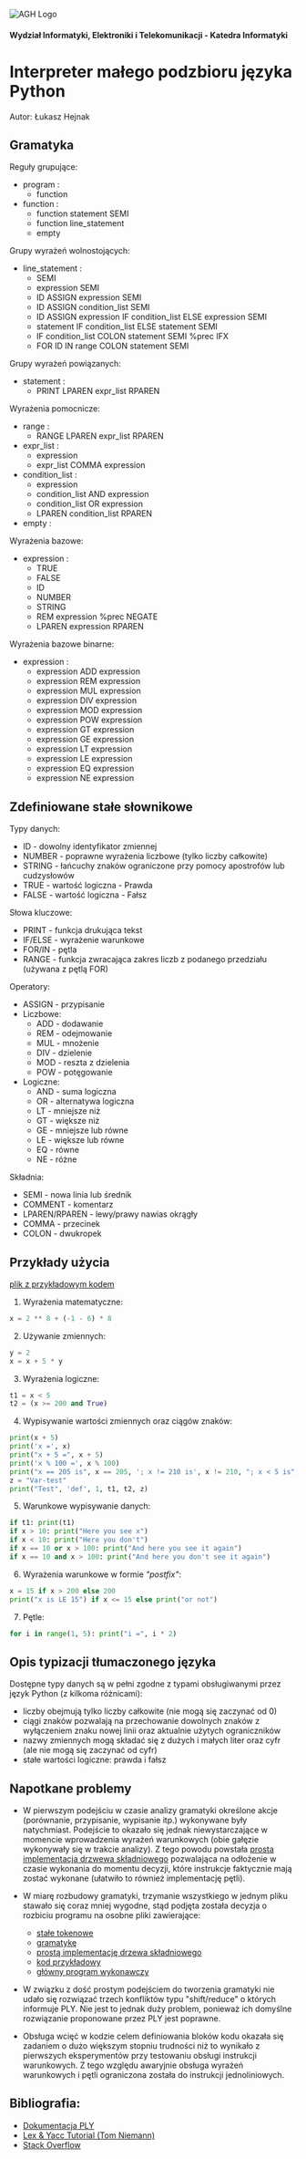 ![AGH Logo](logo.jpg)

#### Wydział Informatyki, Elektroniki i Telekomunikacji - Katedra Informatyki


# Interpreter małego podzbioru języka Python


Autor: Łukasz Hejnak

## Gramatyka

Reguły grupujące:  
* program :
    * function
* function :
    * function statement SEMI
    * function line_statement
    * empty

Grupy wyrażeń wolnostojących:  
* line_statement : 
    * SEMI
    * expression SEMI
    * ID ASSIGN expression SEMI
    * ID ASSIGN condition_list SEMI
    * ID ASSIGN expression IF condition_list ELSE expression SEMI
    * statement IF condition_list ELSE statement SEMI
    * IF condition_list COLON statement SEMI %prec IFX
    * FOR ID IN range COLON statement SEMI

Grupy wyrażeń powiązanych:
* statement :
    * PRINT LPAREN expr_list RPAREN
    
Wyrażenia pomocnicze:
* range :
    * RANGE LPAREN expr_list RPAREN
* expr_list :
    * expression
    * expr_list COMMA expression
* condition_list :
    * expression
    * condition_list AND expression
    * condition_list OR expression
    * LPAREN condition_list RPAREN
* empty :

Wyrażenia bazowe:
* expression :
    * TRUE
    * FALSE
    * ID
    * NUMBER
    * STRING
    * REM expression %prec NEGATE
    * LPAREN expression RPAREN

Wyrażenia bazowe binarne:
* expression :
    * expression ADD expression
    * expression REM expression
    * expression MUL expression
    * expression DIV expression
    * expression MOD expression
    * expression POW expression
    * expression GT expression
    * expression GE expression
    * expression LT expression
    * expression LE expression
    * expression EQ expression
    * expression NE expression

## Zdefiniowane stałe słownikowe

Typy danych:
* ID - dowolny identyfikator zmiennej
* NUMBER - poprawne wyrażenia liczbowe (tylko liczby całkowite)
* STRING - łańcuchy znaków ograniczone przy pomocy apostrofów lub cudzysłowów
* TRUE - wartość logiczna - Prawda
* FALSE - wartość logiczna - Fałsz

Słowa kluczowe:
* PRINT - funkcja drukująca tekst
* IF/ELSE - wyrażenie warunkowe
* FOR/IN - pętla
* RANGE - funkcja zwracająca zakres liczb z podanego przedziału (używana z pętlą FOR)

Operatory:
* ASSIGN - przypisanie
* Liczbowe:
    * ADD - dodawanie
    * REM - odejmowanie
    * MUL - mnożenie
    * DIV - dzielenie
    * MOD - reszta z dzielenia
    * POW - potęgowanie
* Logiczne:
    * AND - suma logiczna
    * OR - alternatywa logiczna
    * LT - mniejsze niż
    * GT - większe niż
    * GE - mniejsze lub równe
    * LE - większe lub równe
    * EQ - równe
    * NE - różne

Składnia:
* SEMI - nowa linia lub średnik
* COMMENT - komentarz
* LPAREN/RPAREN - lewy/prawy nawias okrągły
* COMMA - przecinek
* COLON - dwukropek

## Przykłady użycia

[plik z przykładowym kodem](../src/jfk/input_code.py)

1. Wyrażenia matematyczne:  
```python
x = 2 ** 8 + (-1 - 6) * 8
```

2. Używanie zmiennych:  
```python
y = 2  
x = x + 5 * y
```

3. Wyrażenia logiczne:  
```python
t1 = x < 5
t2 = (x >= 200 and True)
```

4. Wypisywanie wartości zmiennych oraz ciągów znaków:  
```python
print(x + 5)
print('x =', x)
print("x + 5 =", x + 5)
print('x % 100 =', x % 100)
print("x == 205 is", x == 205, '; x != 210 is', x != 210, "; x < 5 is", t1)
z = "Var-test"
print("Test", 'def', 1, t1, t2, z)
```

5. Warunkowe wypisywanie danych:
```python
if t1: print(t1)
if x > 10: print("Here you see x")
if x < 10: print("Here you don't")
if x == 10 or x > 100: print("And here you see it again")
if x == 10 and x > 100: print("And here you don't see it again")
```

6. Wyrażenia warunkowe w formie _"postfix"_:
```python
x = 15 if x > 200 else 200
print("x is LE 15") if x <= 15 else print("or not")
```

7. Pętle:
```python
for i in range(1, 5): print("i =", i * 2)
```


## Opis typizacji tłumaczonego języka

Dostępne typy danych są w pełni zgodne z typami obsługiwanymi przez język Python (z kilkoma różnicami):
* liczby obejmują tylko liczby całkowite (nie mogą się zaczynać od 0)
* ciągi znaków pozwalają na przechowanie dowolnych znaków z wyłączeniem znaku nowej linii oraz aktualnie użytych ograniczników
* nazwy zmiennych mogą składać się z dużych i małych liter oraz cyfr (ale nie mogą się zaczynać od cyfr)
* stałe wartości logiczne: prawda i fałsz

## Napotkane problemy

* W pierwszym podejściu w czasie analizy gramatyki określone akcje (porównanie, przypisanie, wypisanie itp.) wykonywane były natychmiast. Podejście to okazało się jednak niewystarczające w momencie wprowadzenia wyrażeń warunkowych (obie gałęzie wykonywały się w trakcie analizy). Z tego powodu powstała [prosta implementacja drzwewa składniowego](../src/jfk/mAST.py) pozwalająca na odłożenie w czasie wykonania do momentu decyzji, które instrukcje faktycznie mają zostać wykonane (ułatwiło to również implementację pętli).

* W miarę rozbudowy gramatyki, trzymanie wszystkiego w jednym pliku stawało się coraz mniej wygodne, stąd podjęta została decyzja o rozbiciu programu na osobne pliki zawierające:
    * [stałe tokenowe](../src/jfk/tokenizer.py)
    * [gramatykę](../src/jfk/grammar.py)
    * [prostą implementację drzewa składniowego](../src/jfk/mAST.py)
    * [kod przykładowy](../src/jfk/input_code.py)
    * [główny program wykonawczy](../src/jfk/main.py)

* W związku z dość prostym podejściem do tworzenia gramatyki nie udało się rozwiązać trzech konfliktów typu "shift/reduce" o których informuje PLY. Nie jest to jednak duży problem, ponieważ ich domyślne rozwiązanie proponowane przez PLY jest poprawne.

* Obsługa wcięć w kodzie celem definiowania bloków kodu okazała się zadaniem o dużo większym stopniu trudności niż to wynikało z pierwszych eksperymentów przy testowaniu obsługi instrukcji warunkowych. Z tego względu awaryjnie obsługa wyrażeń warunkowych i pętli ograniczona została do instrukcji jednoliniowych. 

## Bibliografia:
* [Dokumentacja PLY](http://www.dabeaz.com/ply/ply.html)
* [Lex & Yacc Tutorial (Tom Niemann)](http://epaperpress.com/lexandyacc/)
* [Stack Overflow](https://stackoverflow.com/questions/tagged/lex+yacc+ply)
